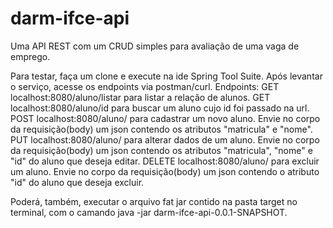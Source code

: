 # darm-ifce-api
Uma API REST com um CRUD simples para avaliação de uma vaga de emprego.

Para testar, faça um clone e execute na ide Spring Tool Suite.
Após levantar o serviço, acesse os endpoints via postman/curl.
Endpoints:
GET localhost:8080/aluno/listar para listar a relação de alunos.
GET localhost:8080/aluno/id para buscar um aluno cujo id foi passado na url.
POST localhost:8080/aluno/ para cadastrar um novo aluno. Envie no corpo da requisição(body) um json contendo os atributos "matricula" e "nome".
PUT localhost:8080/aluno/ para alterar dados de um aluno. Envie no corpo da requisição(body) um json contendo os atributos "matricula", "nome" e "id" do aluno que deseja editar.
DELETE localhost:8080/aluno/ para excluir um aluno. Envie no corpo da requisição(body) um json contendo o atributo "id" do aluno que deseja excluir.

Poderá, também, executar o arquivo fat jar contido na pasta target no terminal, com o camando java -jar darm-ifce-api-0.0.1-SNAPSHOT.



